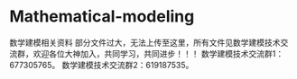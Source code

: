 # Mathematical-modeling
数学建模相关资料
部分文件过大，无法上传至这里，所有文件见数学建模技术交流群，欢迎各位大神加入，共同学习，共同进步！！！
数学建模技术交流群1：677305765。
数学建模技术交流群2：619187535。
